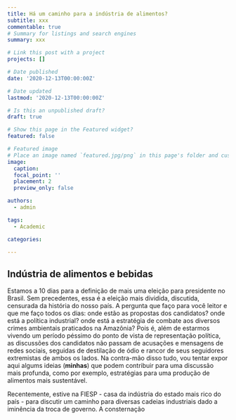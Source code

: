 ```yaml
---
title: Há um caminho para a indústria de alimentos?
subtitle: xxx
commentable: true
# Summary for listings and search engines
summary: xxx

# Link this post with a project
projects: []

# Date published
date: '2020-12-13T00:00:00Z'

# Date updated
lastmod: '2020-12-13T00:00:00Z'

# Is this an unpublished draft?
draft: true

# Show this page in the Featured widget?
featured: false

# Featured image
# Place an image named `featured.jpg/png` in this page's folder and customize its options here.
image:
  caption:
  focal_point: ''
  placement: 2
  preview_only: false

authors:
  - admin

tags:
  - Academic

categories:

---
```


## Indústria de alimentos e bebidas

Estamos a 10 dias para a definição de mais uma eleição para presidente no Brasil. Sem precedentes, essa é a eleição mais dividida, discutida, censurada da história do nosso país. A pergunta que faço para você leitor e que me faço todos os dias: onde estão as propostas dos candidatos? onde está a política industrial? onde está a estratégia de combate aos diversos crimes ambientais praticados na Amazônia? Pois é, além de estarmos vivendo um período péssimo do ponto de vista de representação política, as discussões dos candidatos não passam de acusações e mensagens de redes sociais, seguidas de destilação de ódio e rancor de seus seguidores extremistas de ambos os lados. Na contra-mão disso tudo, vou tentar expor aqui algums ideias (**minhas**) que podem contribuir para uma discussão mais profunda, como por exemplo, estratégias para uma produção de alimentos mais sustentável. 

Recentemente, estive na FIESP - casa da indústria do estado mais rico do país - para discutir um caminho para diversas cadeias industriais dado a iminência da troca de governo. A consternação
